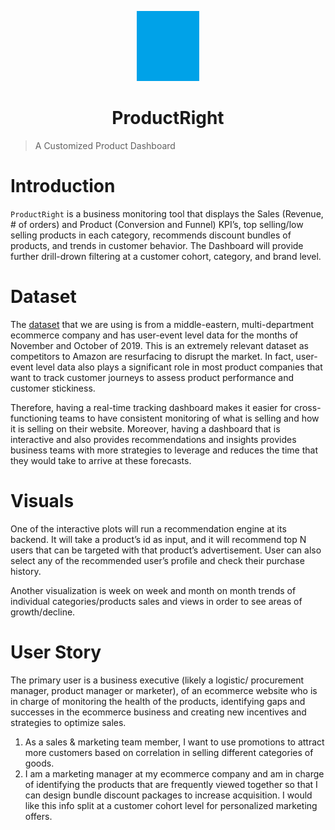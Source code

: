 <p align="center">
<img src="./placeholder.png" alt="productRight" width="100">
</p>
<h1 align="center">ProductRight</h1>

> A Customized Product Dashboard

# Introduction
`ProductRight` is a business monitoring tool that displays the Sales (Revenue, # of orders) and
Product (Conversion and Funnel) KPI’s, top selling/low selling products in each category, recommends
discount bundles of products, and trends in customer behavior. The Dashboard will provide further
drill-drown filtering at a customer cohort, category, and brand level.

# Dataset
The [dataset](https://www.kaggle.com/mkechinov/ecommerce-behavior-data-from-multi-category-store) that we are using is from a middle-eastern, multi-department ecommerce company and has
user-event level data for the months of November and October of 2019. This is an extremely relevant
dataset as competitors to Amazon are resurfacing to disrupt the market. In fact, user-event level data
also plays a significant role in most product companies that want to track customer journeys to assess
product performance and customer stickiness.

Therefore, having a real-time tracking dashboard makes
it easier for cross-functioning teams to have consistent monitoring of what is selling and how it is selling
on their website. Moreover, having a dashboard that is interactive and also provides recommendations
and insights provides business teams with more strategies to leverage and reduces the time that they
would take to arrive at these forecasts.

# Visuals
One of the interactive plots will run a recommendation engine at its backend. It will take a product’s id as
input, and it will recommend top N users that can be targeted with that product’s advertisement. User
can also select any of the recommended user’s profile and check their purchase history.

Another visualization is week on week and month on month trends of individual categories/products
sales and views in order to see areas of growth/decline.


# User Story
The primary user is a business executive (likely a logistic/ procurement manager, product manager or
marketer), of an ecommerce website who is in charge of monitoring the health of the products,
identifying gaps and successes in the ecommerce business and creating new incentives and strategies
to optimize sales.
1) As a sales & marketing team member, I want to use promotions to attract more customers based
on correlation in selling different categories of goods.
2) I am a marketing manager at my ecommerce company and am in charge of identifying the
products that are frequently viewed together so that I can design bundle discount packages to
increase acquisition. I would like this info split at a customer cohort level for personalized
marketing offers.